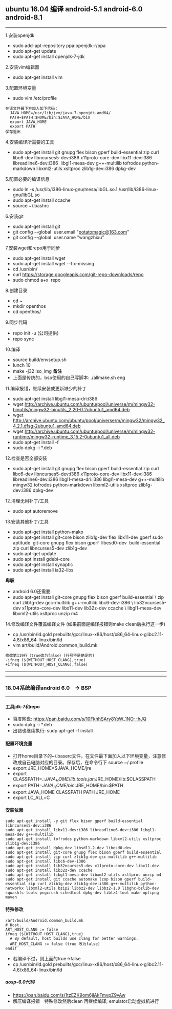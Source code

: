 ## ubuntu 16.04 编译 android-5.1 android-6.0 android-8.1
***
1.安装openjdk
  - sudo add-apt-repository ppa:openjdk-r/ppa
  - sudo apt-get update
  - sudo apt-get install openjdk-7-jdk

2.安装vim编辑器
  - sudo apt-get install vim

3.配置环境变量
  - sudo vim /etc/profile
```
在该文件最下方加入如下代码：
  JAVA_HOME=/usr/lib/jvm/java-7-openjdk-amd64/
  PATH=$PATH:$HOME/bin:$JAVA_HOME/bin
  export JAVA_HOME  
  export PATH 
保存退出
```

4.安装编译所需要的工具
  - sudo apt-get install git gnupg flex bison gperf build-essential zip curl libc6-dev libncurses5-dev:i386 x11proto-core-dev libx11-dev:i386 libreadline6-dev:i386  libgl1-mesa-dev g++-multilib tofrodos python-markdown libxml2-utils xsltproc zlib1g-dev:i386 dpkg-dev

5.配置必要的编译信息
  - sudo ln -s /usr/lib/i386-linux-gnu/mesa/libGL.so.1 /usr/lib/i386-linux-gnu/libGL.so
  - sudo apt-get install ccache 
  - source ~/.bashrc

6.安装git
  - sudo apt-get install git
  - git config --global  user.email "potatomagic@163.com"
  - git config --global  user.name "wangzhixu"

7.安装wget和repo用于同步
  - sudo apt-get install wget
  - sudo apt-get install wget --fix-missing
  - cd /usr/bin/
  - curl https://storage.googleapis.com/git-repo-downloads/repo
  - sudo chmod a+x  repo

8.创建目录
  - cd ~
  - mkdir openthos
  - cd openthos/

9.同步代码
  - repo init -u  (公司提供)
  - repo sync

10.编译
  - source build/envsetup.sh 
  - lunch 10
  - make -j32 iso_img
**备注**
  - 上面是传统的，bsp使用的自己写脚本: ./allmake.sh eng

11.编译报错，继续安装或更新缺少的补丁 
  - sudo apt-get install libgl1-mesa-dri:i386
  - wget http://archive.ubuntu.com/ubuntu/pool/universe/m/mingw32-binutils/mingw32-binutils_2.20-0.2ubuntu1_amd64.deb
  - wget http://archive.ubuntu.com/ubuntu/pool/universe/m/mingw32/mingw32_4.2.1.dfsg-2ubuntu1_amd64.deb
  - wget http://archive.ubuntu.com/ubuntu/pool/universe/m/mingw32-runtime/mingw32-runtime_3.15.2-0ubuntu1_all.deb
  - sudo apt-get install -f
  - sudo dpkg -i *.deb

12.检查是否全部安装
  - sudo apt-get install git gnupg flex bison gperf build-essential zip curl libc6-dev libncurses5-dev:i386 x11proto-core-dev libx11-dev:i386 libreadline6-dev:i386 libgl1-mesa-dri:i386 libgl1-mesa-dev g++-multilib mingw32 tofrodos python-markdown libxml2-utils xsltproc zlib1g-dev:i386 dpkg-dev

12.清理无用补丁/工具
  - sudo apt autoremove

13.安装其他补丁/工具
  - sudo apt-get install python-mako
  - sudo apt-get install git-core bison zlib1g-dev flex libx11-dev gperf sudo aptitude  git-core gnupg flex bison gperf  libesd0-dev  build-essential zip curl libncurses5-dev zlib1g-dev
  - sudo apt-get update
  - sudo apt install gdebi-core
  - sudo apt-get install synaptic
  - sudo apt-get install ia32-libs
  
**卑职**
  - android 6.0还需要:
  - sudo apt-get install git-core gnupg flex bison gperf build-essential \ zip curl zlib1g-dev gcc-multilib g++-multilib libc6-dev-i386 \ lib32ncurses5-dev x11proto-core-dev libx11-dev lib32z-dev ccache \ libgl1-mesa-dev libxml2-utils xsltproc unzip m4

14.修改编译文件覆盖编译文件    (如果前面是编译报错则make clean后执行这一步)
  - cp /usr/bin/ld.gold prebuilts/gcc/linux-x86/host/x86_64-linux-glibc2.11-4.8/x86_64-linux/bin/ld
  - vim art/build/Android.common_build.mk
```
修改第119行（true改为false）(行号不是确定的)
-ifneq ($(WITHOUT_HOST_CLANG),true)
+ifneq ($(WITHOUT_HOST_CLANG),false)
```
--------------------- 
***
### 18.04系统编译android 6.0　-> BSP
***
#### 工具jdk-7和repo
  - 百度网盘: https://pan.baidu.com/s/10FkhhSAry8YoW_1NO--hJQ
  - sudo dpkg -i *.deb
  - 出错也继续执行: sudp apt-get -f install
#### 配置环境变量
  - 打开home目录下的~/.baserc文件，在文件最下面加入以下环境变量，注意修改成自己电脑对应的目录。保存后，在命令行下 source ~/.profile
  - export JRE_HOME=$JAVA_HOME/jre
  - export CLASSPATH=.:$JAVA_HOME/lib.tools.jar:$JRE_HOME/lib:$CLASSPATH
  - export PATH=$JAVA_HOME/bin:$JRE_HOME/bin:$PATH
  - export JAVA_HOME CLASSPATH PATH JRE_HOME
  - export LC_ALL=C
#### 安装依赖
```
sudo apt-get install -y git flex bison gperf build-essential libncurses5-dev:i386 
sudo apt-get install libx11-dev:i386 libreadline6-dev:i386 libgl1-mesa-dev g++-multilib 
sudo apt-get install tofrodos python-markdown libxml2-utils xsltproc zlib1g-dev:i386 
sudo apt-get install dpkg-dev libsdl1.2-dev libesd0-dev
sudo apt-get install git-core gnupg flex bison gperf build-essential  
sudo apt-get install zip curl zlib1g-dev gcc-multilib g++-multilib 
sudo apt-get install libc6-dev-i386 
sudo apt-get install lib32ncurses5-dev x11proto-core-dev libx11-dev 
sudo apt-get install lib32z-dev ccache
sudo apt-get install libgl1-mesa-dev libxml2-utils xsltproc unzip m4
sudo apt-get install git ccache automake lzop bison gperf build-essential zip curl zlib1g-dev zlib1g-dev:i386 g++-multilib python-networkx libxml2-utils bzip2 libbz2-dev libbz2-1.0 libghc-bzlib-dev squashfs-tools pngcrush schedtool dpkg-dev liblz4-tool make optipng maven
```
#### 特殊修改
```
/art/build/Android.common_build.mk
# Host.
ART_HOST_CLANG := false
ifneq ($(WITHOUT_HOST_CLANG),true)
  # By default, host builds use clang for better warnings.
  ART_HOST_CLANG := false (true 改为false)
endif
```
  - 若编译不过，则上面的true->false
  - cp /usr/bin/ld.gold prebuilts/gcc/linux-x86/host/x86_64-linux-glibc2.11-4.6/x86_64-linux/bin/ld 
  
##### aosp-6.0代码
  - https://pan.baidu.com/s/1tzEZK9om6jlAkFmvpZ9vAw
  - 解压编译报错　特殊修改然后clean 再继续编译; emulator启动虚拟机进行










